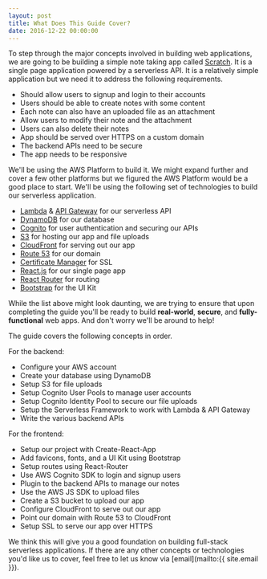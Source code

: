 ```yaml
---
layout: post
title: What Does This Guide Cover?
date: 2016-12-22 00:00:00
---
```


To step through the major concepts involved in building web applications, we are going to be building a simple note taking app called [Scratch](https://demo.serverless-stack.com). It is a single page application powered by a serverless API. It is a relatively simple application but we need it to address the following requirements.

- Should allow users to signup and login to their accounts
- Users should be able to create notes with some content
- Each note can also have an uploaded file as an attachment
- Allow users to modify their note and the attachment
- Users can also delete their notes
- App should be served over HTTPS on a custom domain
- The backend APIs need to be secure
- The app needs to be responsive

We'll be using the AWS Platform to build it. We might expand further and cover a few other platforms but we figured the AWS Platform would be a good place to start. We'll be using the following set of technologies to build our serverless application. 

- [Lambda](Lambda) & [API Gateway](APIG) for our serverless API
- [DynamoDB](DynamoDB) for our database
- [Cognito](Cognito) for user authentication and securing our APIs
- [S3](S3) for hosting our app and file uploads
- [CloudFront](CF) for serving out our app
- [Route 53](R53) for our domain
- [Certificate Manager](CM) for SSL
- [React.js](React) for our single page app
- [React Router](RR) for routing
- [Bootstrap](Bootstrap) for the UI Kit

While the list above might look daunting, we are trying to ensure that upon completing the guide you'll be ready to build **real-world**, **secure**, and **fully-functional** web apps. And don't worry we'll be around to help!

The guide covers the following concepts in order.

For the backend:

- Configure your AWS account
- Create your database using DynamoDB
- Setup S3 for file uploads
- Setup Cognito User Pools to manage user accounts
- Setup Cognito Identity Pool to secure our file uploads
- Setup the Serverless Framework to work with Lambda & API Gateway
- Write the various backend APIs

For the frontend:

- Setup our project with Create-React-App
- Add favicons, fonts, and a UI Kit using Bootstrap
- Setup routes using React-Router
- Use AWS Cognito SDK to login and signup users
- Plugin to the backend APIs to manage our notes
- Use the AWS JS SDK to upload files 
- Create a S3 bucket to upload our app
- Configure CloudFront to serve out our app
- Point our domain with Route 53 to CloudFront
- Setup SSL to serve our app over HTTPS

We think this will give you a good foundation on building full-stack serverless applications. If there are any other concepts or technologies you'd like us to cover, feel free to let us know via [email](mailto:{{ site.email }}).


[Cognito]: https://aws.amazon.com/cognito/
[CM]: https://aws.amazon.com/certificate-manager
[R53]: https://aws.amazon.com/route53/
[CF]: https://aws.amazon.com/cloudfront/
[S3]: https://aws.amazon.com/s3/
[Bootstrap]: http://getbootstrap.com
[RR]: https://github.com/ReactTraining/react-router
[React]: https://facebook.github.io/react/
[DynamoDB]: https://aws.amazon.com/dynamodb/
[APIG]: https://aws.amazon.com/api-gateway/
[Lambda]: https://aws.amazon.com/lambda/
